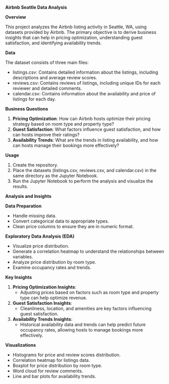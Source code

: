 **Airbnb Seattle Data Analysis**

**Overview**

This project analyzes the Airbnb listing activity in Seattle, WA, using datasets provided by Airbnb. The primary objective is to derive business insights that can help in pricing optimization, understanding guest satisfaction, and identifying availability trends.

**Data**

The dataset consists of three main files:

-   listings.csv: Contains detailed information about the listings, including descriptions and average review scores.
-   reviews.csv: Contains reviews of listings, including unique IDs for each reviewer and detailed comments.
-   calendar.csv: Contains information about the availability and price of listings for each day.

**Business Questions**

1.  **Pricing Optimization**: How can Airbnb hosts optimize their pricing strategy based on room type and property type?
2.  **Guest Satisfaction**: What factors influence guest satisfaction, and how can hosts improve their ratings?
3.  **Availability Trends**: What are the trends in listing availability, and how can hosts manage their bookings more effectively?



**Usage**

1.  Create the repository.
2.  Place the datasets (listings.csv, reviews.csv, and calendar.csv) in the same directory as the Jupyter Notebook.
3.  Run the Jupyter Notebook to perform the analysis and visualize the results.

**Analysis and Insights**

**Data Preparation**

-   Handle missing data.
-   Convert categorical data to appropriate types.
-   Clean price columns to ensure they are in numeric format.

**Exploratory Data Analysis (EDA)**

-   Visualize price distribution.
-   Generate a correlation heatmap to understand the relationships between variables.
-   Analyze price distribution by room type.
-   Examine occupancy rates and trends.

**Key Insights**

1.  **Pricing Optimization Insights**:
    -   Adjusting prices based on factors such as room type and property type can help optimize revenue.
2.  **Guest Satisfaction Insights**:
    -   Cleanliness, location, and amenities are key factors influencing guest satisfaction.
3.  **Availability Trends Insights**:
    -   Historical availability data and trends can help predict future occupancy rates, allowing hosts to manage bookings more effectively.

**Visualizations**

-   Histograms for price and review scores distribution.
-   Correlation heatmap for listings data.
-   Boxplot for price distribution by room type.
-   Word cloud for review comments.
-   Line and bar plots for availability trends.

